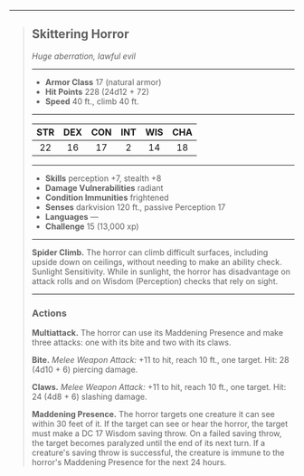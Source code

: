 ***
> ## Skittering Horror
> *Huge aberration, lawful evil*
> 
> ***
> 
> - **Armor Class** 17 (natural armor)
> - **Hit Points** 228 (24d12 + 72)
> - **Speed** 40 ft., climb 40 ft.
> 
> ***
> 
> |STR|DEX|CON|INT|WIS|CHA|
> |:---:|:---:|:---:|:---:|:---:|:---:|
> |22|16|17|2|14|18|
> 
> ***
> 
> - **Skills** perception +7, stealth +8
> - **Damage Vulnerabilities** radiant
> - **Condition Immunities** frightened
> - **Senses** darkvision 120 ft., passive Perception 17
> - **Languages** —
> - **Challenge** 15 (13,000 xp)
> 
> ***
> 
> **Spider Climb.** The horror can climb difficult surfaces, including upside down on ceilings, without needing to make an ability check. Sunlight Sensitivity. While in sunlight, the horror has disadvantage on attack rolls and on Wisdom (Perception) checks that rely on sight.
> 
> ***
> 
> ### Actions
> **Multiattack.** The horror can use its Maddening Presence and make three attacks: one with its bite and two with its claws.
> 
> **Bite.** *Melee Weapon Attack:* +11 to hit, reach 10 ft., one target. Hit: 28 (4d10 + 6) piercing damage.
> 
> **Claws.** *Melee Weapon Attack:* +11 to hit, reach 10 ft., one target. Hit: 24 (4d8 + 6) slashing damage.
> 
> **Maddening Presence.** The horror targets one creature it can see within 30 feet of it. If the target can see or hear the horror, the target must make a DC 17 Wisdom saving throw. On a failed saving throw, the target becomes paralyzed until the end of its next turn. If a creature's saving throw is successful, the creature is immune to the horror's Maddening Presence for the next 24 hours.